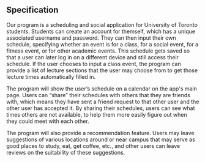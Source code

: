 ## Specification

Our program is a scheduling and social application for University of Toronto students. Students can create an account for themself, which has a unique associated username and password. They can then input their own schedule, specifying whether an event is for a class, for a social event, for a fitness event, or for other academic events. This schedule gets saved so that a user can later log in on a different device and still access their schedule. If the user chooses to input a class event, the program can provide a list of lecture sections that the user may choose from to get those lecture times automatically filled in.

The program will show the user’s schedule on a calendar on the app's main page. Users can “share” their schedules with others that they are friends with, which means they have sent a friend request to that other user and the other user has accepted it. By sharing their schedules, users can see what times others are not available, to help them more easily figure out when they could meet with each other.

The program will also provide a recommendation feature. Users may leave suggestions of various locations around or near campus that may serve as good places to study, eat, get coffee, etc., and other users can leave reviews on the suitability of these suggestions.


